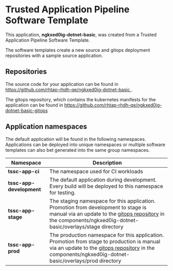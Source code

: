# Trusted Application Pipeline Software Template

This application, **ngkxed0ig-dotnet-basic**, was created from a Trusted Application Pipeline Software Template.

The software templates create a new source and gitops deployment repositories with a sample source application. 

## Repositories

The source code for your application can be found in [https://github.com/rhtap-rhdh-qe/ngkxed0ig-dotnet-basic ](https://github.com/rhtap-rhdh-qe/ngkxed0ig-dotnet-basic ).
 
The gitops repository, which contains the kubernetes manifests for the application can be found in 
[https://github.com/rhtap-rhdh-qe/ngkxed0ig-dotnet-basic-gitops ](https://github.com/rhtap-rhdh-qe/ngkxed0ig-dotnet-basic-gitops ) 

## Application namespaces 

The default application will be found in the following namespaces. Applications can be deployed into unique namespaces or multiple software templates can also bet generated into the same group namespaces.  

|  Namespace   |  Description   |  
| -------- | -------- |
| **tssc-app-ci** | The namespace used for CI workloads |
| **tssc-app-development** | The default application during development. Every build will be deployed to this namespace for testing. |
| **tssc-app-stage** | The staging namespace for this application. Promotion from development to stage is manual via an update to the [gitops repository](https://github.com/rhtap-rhdh-qe/ngkxed0ig-dotnet-basic-gitops ) in the components/ngkxed0ig-dotnet-basic/overlays/stage directory |
| **tssc-app-prod** | The production namespace for this application. Promotion from stage to production is manual via an update to the [gitops repository](https://github.com/rhtap-rhdh-qe/ngkxed0ig-dotnet-basic-gitops ) in the components/ngkxed0ig-dotnet-basic/overlays/prod directory |